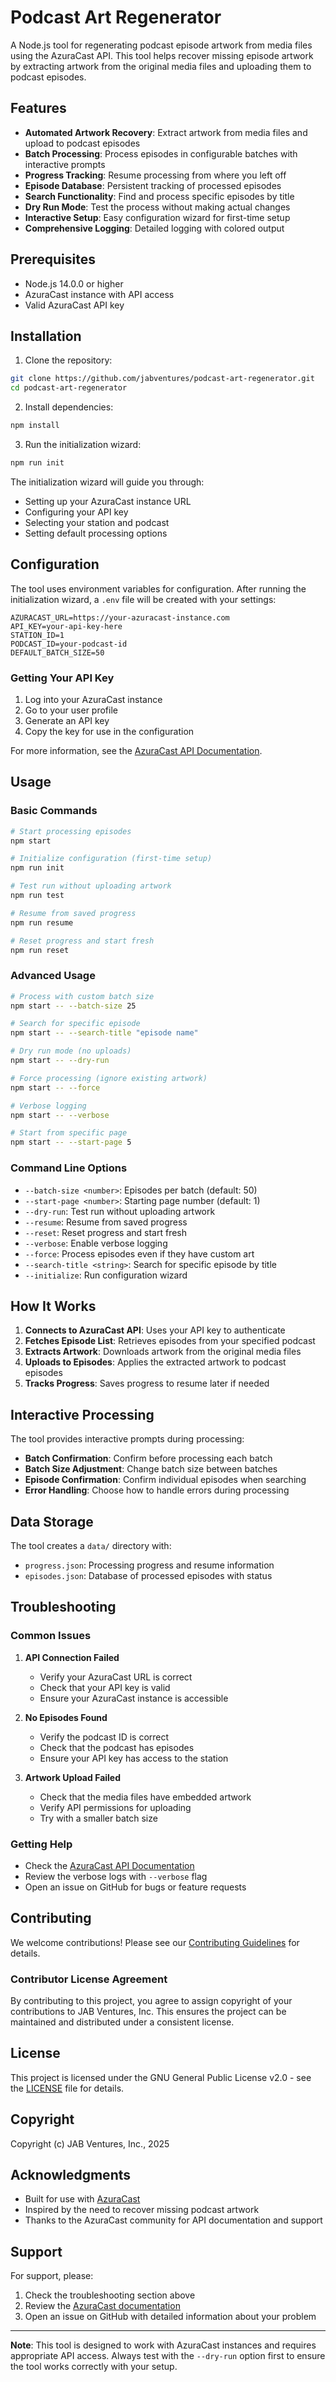 # Podcast Art Regenerator

A Node.js tool for regenerating podcast episode artwork from media files using the AzuraCast API. This tool helps recover missing episode artwork by extracting artwork from the original media files and uploading them to podcast episodes.

## Features

- **Automated Artwork Recovery**: Extract artwork from media files and upload to podcast episodes
- **Batch Processing**: Process episodes in configurable batches with interactive prompts
- **Progress Tracking**: Resume processing from where you left off
- **Episode Database**: Persistent tracking of processed episodes
- **Search Functionality**: Find and process specific episodes by title
- **Dry Run Mode**: Test the process without making actual changes
- **Interactive Setup**: Easy configuration wizard for first-time setup
- **Comprehensive Logging**: Detailed logging with colored output

## Prerequisites

- Node.js 14.0.0 or higher
- AzuraCast instance with API access
- Valid AzuraCast API key

## Installation

1. Clone the repository:
```bash
git clone https://github.com/jabventures/podcast-art-regenerator.git
cd podcast-art-regenerator
```

2. Install dependencies:
```bash
npm install
```

3. Run the initialization wizard:
```bash
npm run init
```

The initialization wizard will guide you through:
- Setting up your AzuraCast instance URL
- Configuring your API key
- Selecting your station and podcast
- Setting default processing options

## Configuration

The tool uses environment variables for configuration. After running the initialization wizard, a `.env` file will be created with your settings:

```env
AZURACAST_URL=https://your-azuracast-instance.com
API_KEY=your-api-key-here
STATION_ID=1
PODCAST_ID=your-podcast-id
DEFAULT_BATCH_SIZE=50
```

### Getting Your API Key

1. Log into your AzuraCast instance
2. Go to your user profile
3. Generate an API key
4. Copy the key for use in the configuration

For more information, see the [AzuraCast API Documentation](https://www.azuracast.com/docs/developers/apis/).

## Usage

### Basic Commands

```bash
# Start processing episodes
npm start

# Initialize configuration (first-time setup)
npm run init

# Test run without uploading artwork
npm run test

# Resume from saved progress
npm run resume

# Reset progress and start fresh
npm run reset
```

### Advanced Usage

```bash
# Process with custom batch size
npm start -- --batch-size 25

# Search for specific episode
npm start -- --search-title "episode name"

# Dry run mode (no uploads)
npm start -- --dry-run

# Force processing (ignore existing artwork)
npm start -- --force

# Verbose logging
npm start -- --verbose

# Start from specific page
npm start -- --start-page 5
```

### Command Line Options

- `--batch-size <number>`: Episodes per batch (default: 50)
- `--start-page <number>`: Starting page number (default: 1)
- `--dry-run`: Test run without uploading artwork
- `--resume`: Resume from saved progress
- `--reset`: Reset progress and start fresh
- `--verbose`: Enable verbose logging
- `--force`: Process episodes even if they have custom art
- `--search-title <string>`: Search for specific episode by title
- `--initialize`: Run configuration wizard

## How It Works

1. **Connects to AzuraCast API**: Uses your API key to authenticate
2. **Fetches Episode List**: Retrieves episodes from your specified podcast
3. **Extracts Artwork**: Downloads artwork from the original media files
4. **Uploads to Episodes**: Applies the extracted artwork to podcast episodes
5. **Tracks Progress**: Saves progress to resume later if needed

## Interactive Processing

The tool provides interactive prompts during processing:

- **Batch Confirmation**: Confirm before processing each batch
- **Batch Size Adjustment**: Change batch size between batches
- **Episode Confirmation**: Confirm individual episodes when searching
- **Error Handling**: Choose how to handle errors during processing

## Data Storage

The tool creates a `data/` directory with:

- `progress.json`: Processing progress and resume information
- `episodes.json`: Database of processed episodes with status

## Troubleshooting

### Common Issues

1. **API Connection Failed**
   - Verify your AzuraCast URL is correct
   - Check that your API key is valid
   - Ensure your AzuraCast instance is accessible

2. **No Episodes Found**
   - Verify the podcast ID is correct
   - Check that the podcast has episodes
   - Ensure your API key has access to the station

3. **Artwork Upload Failed**
   - Check that the media files have embedded artwork
   - Verify API permissions for uploading
   - Try with a smaller batch size

### Getting Help

- Check the [AzuraCast API Documentation](https://www.azuracast.com/docs/developers/apis/)
- Review the verbose logs with `--verbose` flag
- Open an issue on GitHub for bugs or feature requests

## Contributing

We welcome contributions! Please see our [Contributing Guidelines](CONTRIBUTING.md) for details.

### Contributor License Agreement

By contributing to this project, you agree to assign copyright of your contributions to JAB Ventures, Inc. This ensures the project can be maintained and distributed under a consistent license.

## License

This project is licensed under the GNU General Public License v2.0 - see the [LICENSE](LICENSE) file for details.

## Copyright

Copyright (c) JAB Ventures, Inc., 2025

## Acknowledgments

- Built for use with [AzuraCast](https://www.azuracast.com/)
- Inspired by the need to recover missing podcast artwork
- Thanks to the AzuraCast community for API documentation and support

## Support

For support, please:

1. Check the troubleshooting section above
2. Review the [AzuraCast documentation](https://www.azuracast.com/docs/)
3. Open an issue on GitHub with detailed information about your problem

---

**Note**: This tool is designed to work with AzuraCast instances and requires appropriate API access. Always test with the `--dry-run` option first to ensure the tool works correctly with your setup.
